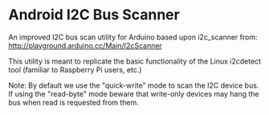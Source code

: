 Android I2C Bus Scanner
=======================

An improved I2C bus scan utility for Arduino based upon i2c_scanner from:
    http://playground.arduino.cc/Main/I2cScanner

This utility is meant to replicate the basic functionality of the
Linux i2cdetect tool (familiar to Raspberry Pi users, etc.)

Note: By default we use the "quick-write" mode to scan the I2C device bus.
If using the "read-byte" mode beware that write-only devices may hang the
bus when read is requested from them.


